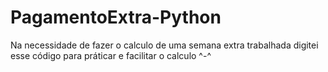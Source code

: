 # PagamentoExtra-Python

Na necessidade de fazer o calculo de uma semana extra trabalhada digitei esse código para práticar e facilitar o calculo ^-^
